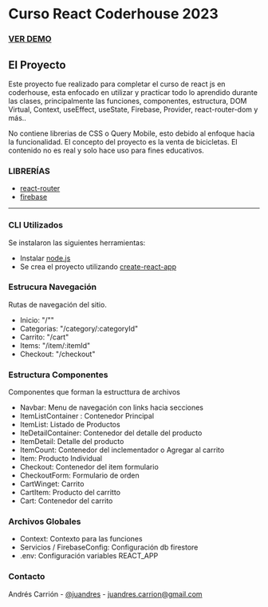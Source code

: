 # Curso React Coderhouse 2023

### **[VER DEMO](https://drive.google.com/file/d/1XAKsVqIn0ol10nVhEMXBQO0P4G_Eal9L/view?usp=drive_link)**

## El Proyecto

Este proyecto fue realizado para completar el curso de react js en coderhouse, esta enfocado en utilizar y practicar todo lo aprendido durante las clases, principalmente las funciones, componentes, estructura, DOM Virtual, Context, useEffect, useState, Firebase, Provider, react-router-dom y más..

No contiene librerias de CSS o Query Mobile, esto debido al enfoque hacia la funcionalidad.
El concepto del proyecto es la venta de bicicletas. El contenido no es real y solo hace uso para fines educativos.

### LIBRERÍAS

- [react-router](https://reactrouter.com/resources)
- [firebase](https://firebase.google.com/docs/web/setup?authuser=0)

---

### CLI Utilizados

Se instalaron las siguientes herramientas:

- Instalar [node.js](https://nodejs.org/es/)
- Se crea el proyecto utilizando [create-react-app](https://create-react-app.dev/)

### Estrucura Navegación

Rutas de navegación del sitio.

- Inicio: "/""
- Categorias: "/category/:categoryId"
- Carrito: "/cart"
- Items: "/item/:itemId"
- Checkout: "/checkout"

### Estructura Componentes

Componentes que forman la estructtura de archivos

- Navbar: Menu de navegación con links hacia secciones
- ItemListContainer : Contenedor Principal
- ItemList: Listado de Productos
- IteDetailContainer: Contenedor del detalle del producto
- ItemDetail: Detalle del producto
- ItemCount: Contenedor del inclementador o Agregar al carrito
- Item: Producto Individual
- Checkout: Contenedor del item formulario
- CheckoutForm: Formulario de orden
- CartWinget: Carrito
- CartItem: Producto del carritto
- Cart: Contenedor del carrito

### Archivos Globales

- Context: Contexto para las funciones
- Servicios / FirebaseConfig: Configuración db firestore
- .env: Configuración variables REACT_APP

### Contacto

Andrés Carrión - [@juandres](https://instagram/juandres_) - juandres.carrion@gmail.com
